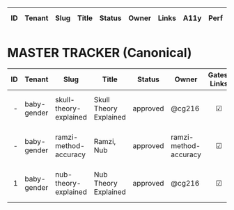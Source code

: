 | ID | Tenant | Slug | Title | Status | Owner | Links | A11y | Perf | Citations | Parity | Moderation | Last Updated |
|---:|:------:|:-----|:------|:------:|:-----:|:----:|:---:|:----:|:---------:|:------:|:----------:|:-------------:|
# MASTER TRACKER (Canonical)
| ID | Tenant | Slug | Title | Status | Owner | Gates: Links | A11y | Perf | Citations | Parity | Moderation | Last Updated |
|---:|--------|------|-------|--------|-------|:------------:|:----:|:----:|:---------:|:------:|:----------:|:------------:|
| - | baby-gender | skull-theory-explained | Skull Theory Explained | approved | @cg216 | ☑ | ☑ | ☑ | ☑ | ☑ | ☑ | 2025-10-08 15:32:38 UTC |
| - | baby-gender | ramzi-method-accuracy | Ramzi, Nub | approved | ramzi-method-accuracy | ☑ | ☑ | ☑ | ☑ | ☑ | ☑ | 2025-10-08 16:16:51 UTC |
| 1 | baby-gender | nub-theory-explained | Nub Theory Explained | approved | @cg216 | ☑ | ☑ | ☑ | ☑ | ☑ | ☑ | 2025-10-08 16:21:49 UTC |

